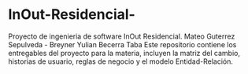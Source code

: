 # InOut-Residencial-
Proyecto de ingenieria de software InOut Residencial. Mateo Guterrez Sepulveda - Breyner Yulian Becerra Taba
Este repositorio contiene los entregables del proyecto para la materia, incluyen la matriz del cambio, historias de usuario, reglas de negocio y el modelo Entidad-Relación.
